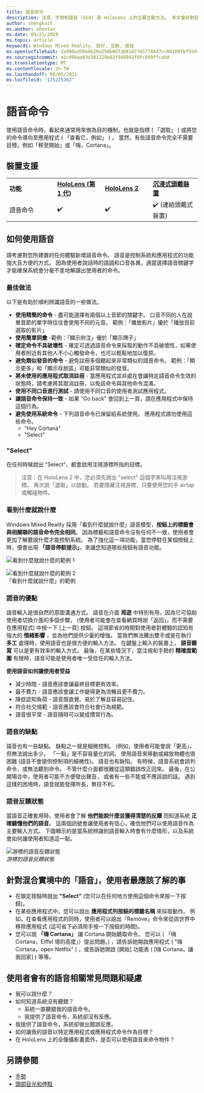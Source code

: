 ```yaml
---
title: 語音命令
description: 注視、手勢和語音 (GGV) 是 HoloLens 上的主要互動方法。 本文會針對語音設計提供縝密的指導方針。
author: shengkait
ms.author: shentan
ms.date: 04/21/2019
ms.topic: article
keywords: Windows Mixed Reality, 設計, 互動, 語音
ms.openlocfilehash: 2a988ad50a8b20a256b0d7208187785778447cc08109fbf55d4ae83e820a76ba
ms.sourcegitcommit: a1c086aa83d381129e62f9d8942f0fc889ffcab0
ms.translationtype: MT
ms.contentlocale: zh-TW
ms.lasthandoff: 08/05/2021
ms.locfileid: "115225362"
---
```

# <a name="voice-commanding"></a>語音命令

使用語音命令時，看起來通常用來做為目的機制，也就是指標 ( 「選取」 ) 或將您的命令導向至應用程式 ( 「查看它，例如」 ) 。 當然，有些語音命令完全不需要目標，例如「移至開始」或「嗨，Cortana」。


## <a name="device-support"></a>裝置支援

<table>
    <colgroup>
    <col width="25%" />
    <col width="25%" />
    <col width="25%" />
    <col width="25%" />
    </colgroup>
    <tr>
        <td><strong>功能</strong></td>
        <td><a href="/hololens/hololens1-hardware"><strong>HoloLens (第 1 代)</strong></a></td>
        <td><a href="https://docs.microsoft.com/hololens/hololens2-hardware"><strong>HoloLens 2</strong></td>
        <td><a href="../discover/immersive-headset-hardware-details.md"><strong>沉浸式頭戴裝置</strong></a></td>
    </tr>
     <tr>
        <td>語音命令</td>
        <td>✔️</td>
        <td>✔️</td>
        <td>✔️ (連結頭戴式裝置)</td>
    </tr>
</table>



## <a name="how-to-use-voice"></a>如何使用語音

請考慮對您所建置的任何體驗新增語音命令。 語音是控制系統和應用程式的功能強大且方便的方式。 因為使用者說話時的語調和口音各異，適當選擇語音關鍵字才能確保系統會分毫不差地解讀出使用者的命令。

### <a name="best-practices"></a>最佳做法

以下是有助於順利辨識語音的一些做法。
* **使用精簡的命令** - 盡可能選擇有兩個以上音節的關鍵字。 口音不同的人在說單音節的單字時往往會使用不同的元音。 範例：「播放影片」優於「播放目前選取的影片」
* **使用簡單詞彙** -範例：「顯示附注」優於「顯示牌子」
* **確定命令不具破壞性** - 確定可透過語音命令來採取的動作不具破壞性，如果使用者附近有其他人不小心觸發命令，也可以輕鬆地加以復原。
* **避免類似發音的命令** - 避免註冊多個聽起來非常類似的語音命令。 範例：「顯示更多」和「顯示存放區」可能非常類似的發音。
* **將未使用的應用程式取消註冊** - 當應用程式並非處在會讓特定語音命令生效的狀態時，請考慮將其取消註冊，以免該命令與其他命令混淆。
* **使用不同口音進行測試** - 請使用不同口音的使用者測試應用程式。
* **讓語音命令保持一致** - 如果 "Go back" 會回到上一頁，請在應用程式中保持這個行為。
* **避免使用系統命令** - 下列語音命令已保留給系統使用。 應用程式請勿使用這些命令。
   * "Hey Cortana"
   * "Select"

### <a name="select"></a>"Select"

在任何時候說出 "Select"，都會啟用注視游標所指的目標。 

>注意：在 HoloLens 2 中，您必須先說出 "select" 這個字來叫用注視游標。 再次說「選取」以啟動。 若要隱藏注視游標，只要使用您的手 airtap 或觸碰物件。 

### <a name="see-it-say-it"></a>看到什麼就說什麼

Windows Mixed Reality 採用「看到什麼就說什麼」語音模型，**按鈕上的標籤會與相關聯的語音命令完全相同**。 因為標籤和語音命令沒有任何不一致，使用者會更加了解要說什麼才能控制系統。 為了強化這一項功能，當您停駐在某個按鈕上時，便會出現 **「語音停駐提示」**，來讓您知道哪些按鈕有語音功能。


![看到什麼就說什麼的範例 1](../design/images/voice-seeitsayit1-640px.jpg)

![看到什麼就說什麼的範例 2](../design/images/voice-seeitsayit2-640px.jpg)<br>
「看到什麼就說什麼」的範例

### <a name="voices-strengths"></a>語音的優點

語音輸入是很自然的意圖溝通方式。 語音在介面 **周遊** 中特別有用，因為它可協助使用者切換介面的多個步驟， (使用者可能會在查看網頁時說「返回」，而不需要在應用程式) 中按一下 [上一頁] 按鈕。 這項節省的時間對使用者對體驗的認知有強大的 **情緒影響** ，並為他們提供少量的增強。 當我們無法騰出雙手或是在執行 **多工** 處理時，使用語音也是很方便的輸入方法。 在鍵盤上輸入的裝置上， **語音聽寫** 可以是更有效率的輸入方式。 最後，在某些情況下，當注視和手勢的 **精確度範圍** 有限時，語音可能是使用者唯一受信任的輸入方法。

**使用語音如何讓使用者受益**
* 減少時間 - 語音應該會讓最終目標更有效率。
* 最不費力 - 語音應該會讓工作變得更為流暢且更不費力。
* 降低認知負荷 - 語音既直覺、易於了解且容易記住。
* 符合社交規範 - 語音應該會符合社會行為規範。
* 語音很平常 - 語音隨時可以變成慣常行為。

### <a name="voices-weaknesses"></a>語音的缺點

語音也有一些缺點。 缺點之一就是細微控制。  (例如，使用者可能會說「更高」，但無法說出多少。 「一點」是不容易量化的詞。 使用語音來移動或縮放物體也很困難 (語音不會提供控制項的細微性)。 語音也有缺陷。 有時候，語音系統會誤判命令，或無法聽到命令。 不管什麼介面都很難從這類錯誤改正回來。 最後，在公開場合中，使用者可能不方便發出聲音， 或者有一些不能或不應該說的話。 遇到這樣的困境時，語音就能發揮所長，無往不利。

### <a name="voice-feedback-states"></a>語音反饋狀態

當語音正確套用時，使用者會了解 **他們能說什麼並獲得清楚的反饋** 而知道系統 **正確聽懂他們的語音**。 這兩個訊號會讓使用者有信心，確信他們可以使用語音作為主要輸入方式。 下圖顯示的是當系統辨識到語音輸入時會有什麼情形，以及系統會如何讓使用者知道這一點。

![游標的語音反饋狀態](../design/images/voicefeedbackstates.png)<br>
*游標的語音反饋狀態*

## <a name="top-things-users-should-know-about-speech-in-mixed-reality"></a>針對混合實境中的「語音」，使用者最應該了解的事
* 在鎖定按鈕時說出 **"Select"** (您可以在任何地方使用這個命令來按一下按鈕)。
* 在某些應用程式中，您可以說出 **應用程式列按鈕的標籤名稱** 來採取動作。 例如，在查看應用程式的同時，使用者可以說出「Remove」命令來從該世界中移除應用程式 (這可省下必須用手按一下按鈕的時間)。
* 您可以說 **「嗨 Cortana」** 讓 Cortana 開始聽取命令。 您可以 ( 「嗨 Cortana，Eiffel 塔的高度」）提出問題。) ，請告訴她開啟應用程式 ( "嗨 Cortana，open Netflix" ) ，或告訴她開啟 [開始] 功能表 ( [嗨 Cortana，讓我回家] ) 等等。

## <a name="common-questions-and-concerns-users-have-about-voice"></a>使用者會有的語音相關常見問題和疑慮
* 我可以說什麼？
* 如何知道系統沒有聽錯？
   * 系統一直聽錯我的語音命令。
   * 我提供了語音命令，系統卻沒有反應。
* 我提供了語音命令，系統卻做出錯誤反應。
* 如何讓我的語音以特定應用程式或應用程式命令作為目標？
* 在 HoloLens 上的全像攝影畫面外，是否可以使用語音來命令物件？

## <a name="see-also"></a>另請參閱
* [手勢](../design/gaze-and-commit.md#composite-gestures)
* [頭部目光和停駐](../design/gaze-and-dwell.md)